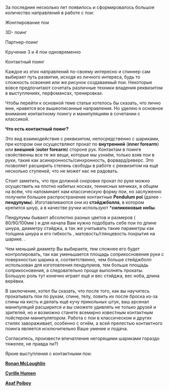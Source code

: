 За последние несколько лет появилось и сформировалось большое количество направлений в работе с пои:

<span class="fa fa-hand-o-right inline"></span> Жонглирование пои

<span class="fa fa-hand-o-right inline"></span> 3D- поинг

<span class="fa fa-hand-o-right inline"></span> Партнер-поинг

<span class="fa fa-hand-o-right inline"></span> Кручение 3 и 4 пои одновременно

<span class="fa fa-hand-o-right inline"></span> Контактный поинг

Каждое из этих направлений по-своему интересно и  спиннер сам выбирает путь развития, исходя из личного интереса, будь то сложность освоения или же рисунок создаваемый пои. Некоторые вовсе предпочитают сочетать различные техники владения реквизитом в выступлениях,  перфомансах, тренировках.  

Чтобы перейти к основной теме статьи хотелось бы сказать, что лично мне, нравятся все вышеописанные направления. Но уделяю я основное внимание контактному поингу и манипуляциям в сочетании с классикой.

**Что есть контактный поинг?**

Это вид взаимодействия с реквизитом, непосредственно с шариками, при котором они осуществляют прокат по **внутренней** (**inner forearm**) или **внешней** (**outer forearm**) стороне рук.
 Контактам в поинге свойственны все те же вещи, которые мы узнаём, только взяв пои в руки, такие как асинхронность/синхронность, форвард/реверс.
Это позволяет расширить степень свободы в работе с реквизитом на ещё несколько ступеней, что не может нас не радовать.

Стоит заметить, что при должной сноровке прокат по руке можно осуществить на плотно набитых носках, теннисных мячиках, в общем на всём, что напоминает нам классическую форму пои, но заслуженно получили большее распространение контактные **Pendulum poi** (далее - **пендулумы**).
Изготавливаются они из **стэйджболла**, в котором крепится шнур, а в качестве ручки используют ***силиконовые нобы**.

Пендулумы бывают абсолютно разных цветов и размеров ( 80/90/100мм ) и для начала Вам нужно подобрать себе пои по длине шнура, диаметру стэйджа, а так же учитывать такие параметры как толщина шнура и его гибкость , матовость/глянцевость покрытия на шарике. .

Чем меньший диаметр Вы выбираете, тем сложнее его будет контролировать, так как уменьшается площадь соприкосновения руки с поверхностью шарика  и, соответственно, чем больше стейджболл использован для изготовления пендулумов, тем больше площадь соприкосновения, а следовательно  проще выполнять прокаты. Большую роль тут конечно играет ещё и вес стэйджа, вес ноба, длина верёвки.

В заключение, хотел бы сказать, что после того, как вы научитесь прокатывать пои по рукам, спине, телу, ловить их после броска из-за спины на кисть и делать ещё кучу прикольных штук, ваш арсенал манипуляций расширится и вы сможете удивлять не только друзей и зрителей, но и возможно станете всемирно известным контактным пойстером-манипулятором.
Работа с пои в классическом и других стилях завораживает, особенно с огнём, а всей прелестью контактного поинга является исключительно Ваше умение и подача.

Согласитесь, произвести впечатление негорящими шариками гораздо тяжелее, не правда ли?)

Яркие выступления с контактными пои: 

<span class="fa fa-hand-o-right inline"></span> [**Ronan McLoughlin**](/videos/ronancontact)  
 
<span class="fa fa-hand-o-right inline"></span> [**Cyrille Humen**](/tech-videos/brainstorming)

<span class="fa fa-hand-o-right inline"></span> [**Asaf Poiboy**](/videos/poiboycontact)